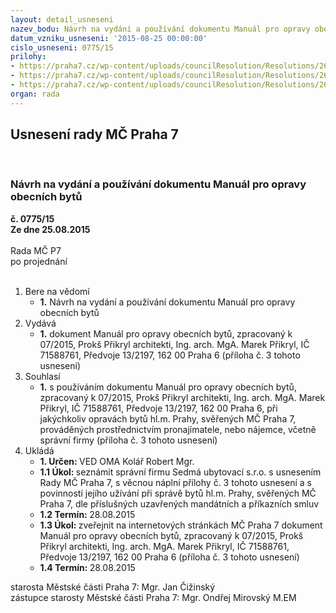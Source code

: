 ```yaml
---
layout: detail_usneseni
nazev_bodu: Návrh na vydání a používání dokumentu Manuál pro opravy obecních bytů
datum_vzniku_usneseni: '2015-08-25 00:00:00'
cislo_usneseni: 0775/15
prilohy:
- https://praha7.cz/wp-content/uploads/councilResolution/Resolutions/26074/54-15-priloha_01_manualbyty.doc
- https://praha7.cz/wp-content/uploads/councilResolution/Resolutions/26074/54-15-priloha_02_manualbyty.doc
- https://praha7.cz/wp-content/uploads/councilResolution/Resolutions/26074/54-15-priloha_03_manualbyty.pdf
organ: rada
---
```

<div id="ucUsn_pList" class="usn">
	<span><h2>Usnesení rady MČ Praha 7 </h2>
<br></span><div class="standBody">
<span><h3>Návrh na vydání a používání dokumentu Manuál pro opravy obecních bytů</h3></span><div class="center">
		<strong>č. 0775/15</strong><br>
	</div>
<div class="center">
		<strong>Ze dne 25.08.2015</strong><br><br>
	</div>Rada MČ P7<br> po projednání<br><br><ol>
<li>Bere na vědomí<ul><li>
<strong>1.</strong> Návrh na vydání a používání dokumentu Manuál pro opravy obecních bytů</li></ul>
</li>
<li>Vydává<ul><li>
<strong>1.</strong> dokument Manuál pro opravy obecních bytů, zpracovaný k 07/2015, Prokš Přikryl architekti, Ing. arch. MgA. Marek Přikryl, IČ 71588761, Předvoje 13/2197, 162 00 Praha 6 (příloha č. 3 tohoto usnesení)</li></ul>
</li>
<li>Souhlasí<ul><li>
<strong>1.</strong> s používáním dokumentu Manuál pro opravy obecních bytů, zpracovaný k 07/2015, Prokš Přikryl architekti, Ing. arch. MgA. Marek Přikryl, IČ 71588761, Předvoje 13/2197, 162 00 Praha 6, při jakýchkoliv opravách bytů hl.m. Prahy, svěřených MČ Praha 7, prováděných prostřednictvím pronajímatele, nebo nájemce, včetně správní firmy (příloha č. 3 tohoto usnesení)  </li></ul>
</li>
<li>Ukládá<ul>
<li>
<strong>1. Určen: </strong>VED OMA Kolář Robert Mgr.</li>
<li>
<strong>1.1 Úkol: </strong>seznámit správní firmu Sedmá ubytovací s.r.o. s usnesením Rady MČ Praha 7, s věcnou náplní přílohy č. 3 tohoto usnesení a s povinností jejího užívání při správě bytů hl.m. Prahy, svěřených MČ Praha 7, dle příslušných uzavřených mandátních a příkazních smluv</li>
<li>
<strong>1.2 Termín: </strong>28.08.2015</li>
<li>
<strong>1.3 Úkol: </strong>zveřejnit na internetových stránkách MČ Praha 7 dokument Manuál pro opravy obecních bytů, zpracovaný k 07/2015, Prokš Přikryl architekti,  Ing. arch. MgA. Marek Přikryl, IČ 71588761, Předvoje 13/2197, 162 00 Praha 6 (příloha č. 3 tohoto usnesení)</li>
<li>
<strong>1.4 Termín: </strong>28.08.2015</li>
</ul>
</li>
</ol>starosta Městské části Praha 7: Mgr. Jan Čižinský<br>zástupce starosty Městské části Praha 7: Mgr. Ondřej Mirovský M.EM 
</div>
</div>